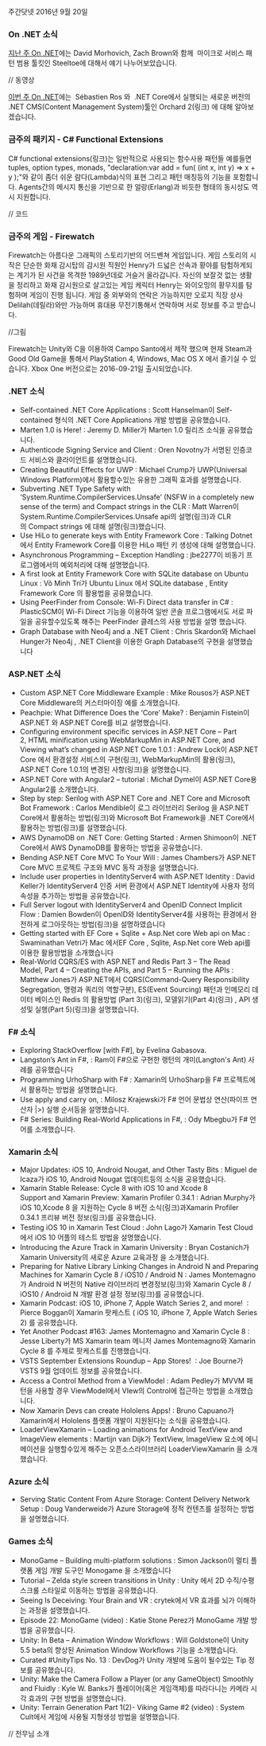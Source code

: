 주간닷넷 2016년 9월 20일

### On .NET 소식
[지난 주 On .NET]()에는 David Morhovich, Zach Brown와 함께  마이크로 서비스 패턴 범용 툴킷인  Steeltoe에 대해서 얘기 나누어보았습니다.

// 동영상

[이번 주 On .NET]()에는  Sébastien Ros 와  .NET Core에서 실행되는 새로운 버전의 .NET CMS(Content Management System)툴인 Orchard 2(링크) 에 대해 알아보겠습니다.

### 금주의 패키지  -  C# Functional Extensions
C# functional extensions(링크)는 일반적으로 사용되는 함수사용 패턴들 예를들면 tuples, option types, monads, "declaration:var add = fun( (int x, int y) => x + y );"와 같이 좀더 쉬운 람다(Lambda)식의 표현 그리고 패턴 매칭등의 기능을 포함합니다. Agents간의 메시지 통신을 기반으로 한 얼랑(Erlang)과 비듯한 형태의 동시성도 역시 지원합니다.  

// 코드

### 금주의 게임 - Firewatch
Firewatch는 아름다운 그래픽의 스토리기반의 어드벤쳐 게임입니다. 게임 스토리의 시작은 단순한 화재 감시탑의 감시원 직원인 Henry가  드넓은 산속과 황야를 탐험하게되는 계기가 된 사건을 목격한 1989년데로 거슬거 올라갑니다.  자신의 보잘것 없는 생활을 정리하고 화재 감시원으로 살고있는 게임 케릭터 Henry는 와이오밍의 황무지를 탐험하며  게임이 진행  됩니다. 게임 중 외부와의 연락은 가능하지만 오로지 직장 상사 Delilah(데릴라)와만 가능하며 휴대용 무전기통해서 연락하며 서로 정보를 주고 받습니다.

//그림

Firewatch는 Unity와 C을 이용하여 Campo Santo에서 제작 했으며 현재 Steam과 Good Old Game을 통해서  PlayStation 4, Windows, Mac OS X 에서 즐기실 수 있습니다.  Xbox One 버전으로는 2016-09-21일 출시되었습니다.

### .NET 소식
* Self-contained .NET Core Applications : Scott Hanselman이 Self-contained  형식의  .NET Core Applications 개발 방법을 공유했습니다.
* Marten 1.0 is Here! : Jeremy D. Miller가 Marten 1.0 릴리즈 소식을 공유했습니다.
* Authenticode Signing Service and Client : Oren Novotny가 서명된 인증코드 서비스와 클라이언트를 설명했습니다.
* Creating Beautiful Effects for UWP : Michael Crump가 UWP(Universal Windows Platform)에서 활용할수있는 유용한 그래픽 효과를 설명했습니다.
* Subverting .NET Type Safety with ‘System.Runtime.CompilerServices.Unsafe’ (NSFW in a completely new sense of the term) and Compact strings in the CLR : Matt Warren이 System.Runtime.CompilerServices.Unsafe api의 설명(링크)과 CLR의 Compact strings 에 대해 설명(링크)했습니다.
* Use HiLo to generate keys with Entity Framework Core : Talking Dotnet에서 Entity Framework Core를 이용한 HiLo 패턴 키 생성에 대해 설명했습니다.
* Asynchronous Programming – Exception Handling : jbe2277이 비동기 프로그램에서의 예외처리에 대해 설명했습니다.
* A first look at Entity Framework Core with SQLite database on Ubuntu Linux : Võ Minh Trí가 Ubuntu Linux 에서  SQLite database , Entity Framework Core 의 활용법을 공유했습니다.
* Using PeerFinder from Console: Wi-Fi Direct data transfer in C# : PlasticSCM이  Wi-Fi Direct 기능을 이용하여 일반 콘솔 프로그램에서도 서로 파일을 공유할수있도록 해주는 PeerFinder 클레스의 사용 방법을 설명 했습니다.
* Graph Database with Neo4j and a .NET Client : Chris Skardon와 Michael Hunger가 Neo4j ,  .NET Client을 이용한 Graph Database의 구현을 설명했습니다

### ASP.NET 소식
* Custom ASP.NET Core Middleware Example : Mike Rousos가 ASP.NET Core Middleware의 커스터마이징 예를 소개했습니다.
* Peachpie: What Difference Does the ‘Core’ Make? : Benjamin Fistein이 ASP.NET 와 ASP.NET Core를 비교 설명했습니다.
* Configuring environment specific services in ASP.NET Core – Part 2, HTML minification using WebMarkupMin in ASP.NET Core, and Viewing what’s changed in ASP.NET Core 1.0.1 : Andrew Lock이 ASP.NET Core 에서 환경설정 서비스의 구현(링크), WebMarkupMin의 활용(링크), ASP.NET Core 1.0.1의 변경된 사항(링크)을 설명했습니다.
* ASP.NET Core with Angular2 – tutorial : Michał Dymel이 ASP.NET Core용 Angular2를 소개했습니다.
* Step by step: Serilog with ASP.NET Core and .NET Core and Microsoft Bot Framework : Carlos Mendible이 로그 라이브러리 Serilog 을 ASP.NET Core에서 활용하는 방법(링크)와 Microsoft Bot Framework을 .NET Core에서 활용하는 방법(링크)를 설명했습니다.
* AWS DynamoDB on .NET Core: Getting Started : Armen Shimoon이  .NET Core에서 AWS DynamoDB를 활용하는 방법을 공유했습니다.
* Bending ASP.NET Core MVC To Your Will : James Chambers가 ASP.NET Core MVC 프로젝트 구조와 MVC 동작 과정을 설명했습니다.
* Include user properties in IdentityServer4 with ASP.NET Identity : David Keller가 IdentityServer4 인증 서버 환경에서 ASP.NET Identity에  사용자 정의 속성을 추가하는 방법을 공유했습니다.
* Full Server logout with IdentityServer4 and OpenID Connect Implicit Flow : Damien Bowden이 OpenID와 IdentityServer4를 사용하는 환경에서 완전하게 로그아웃하는 방법(링크)을 설명하였습니다
* Getting started with EF Core + Sqlite + Asp.Net core Web api on Mac : Swaminathan Vetri가 Mac 에서EF Core ,  Sqlite,  Asp.Net core Web api를 이용한 활용방법을 소개했습니다
* Real-World CQRS/ES with ASP.NET and Redis Part 3 – The Read Model, Part 4 – Creating the APIs, and Part 5 – Running the APIs : Matthew Jones가 ASP.NET에서 CQRS(Command-Query Responsibility Segregation, 명령과 쿼리의 역할구분), ES(Event Sourcing) 패턴과 인메모리 데이터 베이스인 Redis 의 활용방법 (Part 3)(링크),  모델읽기(Part 4)(링크) , API 생성및 실행(Part 5)(링크)을 설명했습니다.  

### F# 소식
* Exploring StackOverflow [with F#], by Evelina Gabasova.
* Langston’s Ant in F#, : Ram이 F#으로 구현한 랭턴의 개미(Langton's Ant)  사례를 공유했습니다
* Programming UrhoSharp with F# : Xamarin의 UrhoSharp을 F# 프로젝트에서 활용하는 방법을 설명했습니다.
* Use apply and carry on, : Milosz Krajewski가 F# 언어 문법상  연산(파이프 연산자 |>) 실행 순서등을 설명했습니다.
* F# Series: Building Real-World Applications in F#, : Ody Mbegbu가 F# 언어를 소개했습니다.

### Xamarin 소식
* Major Updates: iOS 10, Android Nougat, and Other Tasty Bits : Miguel de Icaza가  iOS 10, Android Nougat 업데이트등의 소식을 공유했습니다.
* Xamarin Stable Release: Cycle 8 with iOS 10 and Xcode 8 Support and Xamarin Preview: Xamarin Profiler 0.34.1 : Adrian Murphy가 iOS 10,Xcode 8 을 지원하는 Cycle 8 버전 소식(링크)과Xamarin Profiler 0.34.1 프리뷰 버전 정보(링크)를 공유했습니다.
* Testing iOS 10 in Xamarin Test Cloud : John Lago가 Xamarin Test Cloud에서 iOS 10 어플의 테스트 방법을 설명했습니다.
* Introducing the Azure Track in Xamarin University : Bryan Costanich가 Xamarin University의 새로운 Azure 교육과정 을 소개했습니다.
* Preparing for Native Library Linking Changes in Android N and Preparing Machines for Xamarin Cycle 8 / iOS10 / Android N : James Montemagno가  Android N 버전의 Native 라이브러리 변경정보(링크)와 Xamarin Cycle 8 / iOS10 / Android N 개발 환경 설정 정보(링크)를 공유했습니다.
* Xamarin Podcast: iOS 10, iPhone 7, Apple Watch Series 2, and more!  : Pierce Boggan이 Xamarin 팟케스트 ( iOS 10, iPhone 7, Apple Watch Series 2) 를  공유했습니다.
* Yet Another Podcast #163: James Montemagno and Xamarin Cycle 8 : Jesse Liberty가 MS Xamarin team 메니저 James Montemagno와 Xamarin Cycle 8 를 주제로 팟케스트를 진행했습니다.
* VSTS September Extensions Roundup – App Stores!  : Joe Bourne가 VSTS  9월 업데이트 정보를 공유했습니다.
* Access a Control Method from a ViewModel : Adam Pedley가 MVVM 패턴을 사용할 경우  ViewModel에서 VIew의  Control에 접근하는 방법을 소개했습니다.
* Now Xamarin Devs can create Hololens Apps! : Bruno Capuano가 Xamarin에서 Hololens 플랫폼 개발이 지원된다는 소식을 공유했습니다.
* LoaderViewXamarin – Loading animations for Android TextView and ImageView elements : Martijn van Dijk가 TextView, ImageView 요소에 에니메이션을 실행할수있게 해주는 오픈소스라이브러리 LoaderViewXamarin 을 소개했습니다.

### Azure 소식
* Serving Static Content From Azure Storage: Content Delivery Network Setup : Doug Vanderweide가 Azure Storage에 정적 컨텐츠를 설정하는 방법을 설명했습니다.

### Games 소식
* MonoGame – Building multi-platform solutions :  Simon Jackson이 멀티 플랫폼 게임 개발 도구인 Monogame 을 소개했습니다
* Tutorial – Zelda style screen transitions in Unity : Unity 에서 2D 수직/수평 스크롤 스타일로 이동하는 방법을 공유했습니다.
* Seeing Is Deceiving: Your Brain and VR : crytek에서 VR 효과를 뇌가 이해하는 과정을 설명했습니다.
* Episode 22: MonoGame (video) : Katie Stone Perez가 MonoGame 개발 방법을 공유했습니다.
* Unity: In Beta – Animation Window Workflows : Will Goldstone이  Unity 5.5 beta의 향상된 Animation Window Workflows 기능을 소개했습니다.
* Curated #UnityTips No. 13 : DevDog가 Unity 개발에 도움이 될수있는 Tip 정보를 공유했습니다.
* Unity: Make the Camera Follow a Player (or any GameObject) Smoothly and Fluidly : Kyle W. Banks가 플레이어(혹은 게임객체)를 따라다니는 카메라 시각 효과의 구현 방법을 설명했습니다.
* Unity: Terrain Generation Part 1(2)- Viking Game #2 (video) : System Cult에서 게임에 사용될 지형생성 방법을 설명했습니다.


// 전무님 소개
